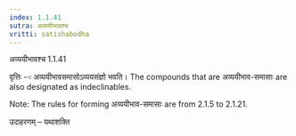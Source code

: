```yaml
---
index: 1.1.41
sutra: अव्ययीभावश्च
vritti: satishabodha
---
```



 अव्ययीभावश्च 1.1.41 


वृत्तिः --ः अव्ययीभावसमासोऽव्ययसंज्ञो भवति। The compounds that are अव्ययीभाव-समासाः are also designated as indeclinables. 

Note: The rules for forming अव्ययीभाव-समासाः are from 2.1.5 to 2.1.21. 


उदाहरणम् – यथाशक्ति 


